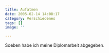 ```yaml
---
title: Aufatmen
date: 2005-02-14 14:08:17
category: Verschiedenes
tags: []
image: ''

---
```


Soeben habe ich meine Diplomarbeit abgegeben.
